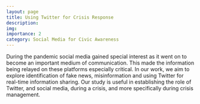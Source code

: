 ```yaml
---
layout: page
title: Using Twitter for Crisis Response
description: 
img: 
importance: 2
category: Social Media for Civic Awareness
---
```


During the pandemic social media gained special interest as it went on to become an important medium of communication. This made the information being relayed on these platforms especially critical. In our work, we aim to explore identification of fake news, misinformation and using Twitter for real-time information sharing. Our study is useful in establishing the role of Twitter, and social media, during a crisis, and more specifically during crisis management. 